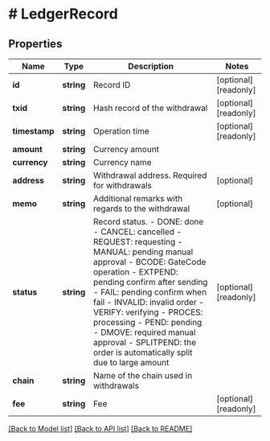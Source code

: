 # # LedgerRecord

## Properties

Name | Type | Description | Notes
------------ | ------------- | ------------- | -------------
**id** | **string** | Record ID | [optional] [readonly] 
**txid** | **string** | Hash record of the withdrawal | [optional] [readonly] 
**timestamp** | **string** | Operation time | [optional] [readonly] 
**amount** | **string** | Currency amount | 
**currency** | **string** | Currency name | 
**address** | **string** | Withdrawal address. Required for withdrawals | [optional] 
**memo** | **string** | Additional remarks with regards to the withdrawal | [optional] 
**status** | **string** | Record status.  - DONE: done - CANCEL: cancelled - REQUEST: requesting - MANUAL: pending manual approval - BCODE: GateCode operation - EXTPEND: pending confirm after sending - FAIL: pending confirm when fail - INVALID: invalid order - VERIFY: verifying - PROCES: processing - PEND: pending - DMOVE: required manual approval - SPLITPEND: the order is automatically split due to large amount | [optional] [readonly] 
**chain** | **string** | Name of the chain used in withdrawals | 
**fee** | **string** | Fee | [optional] [readonly] 

[[Back to Model list]](../../README.md#documentation-for-models) [[Back to API list]](../../README.md#documentation-for-api-endpoints) [[Back to README]](../../README.md)
